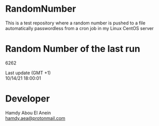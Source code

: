 # RandomNumber    
This is a test repository where a random number is pushed to a file automatically passwordless from a cron job in my Linux CentOS server    
# Random Number of the last run   
6262
      
Last update (GMT +1)    
10/14/21 18:00:01
# Developer    
Hamdy Abou El Anein   
hamdy.aea@protonmail.com

